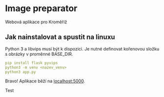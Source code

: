 # Image preparator
Webová aplikace pro Kroměříž

## Jak nainstalovat a spustit na linuxu
Python 3 a libvips musí být k dispozici.
Je nutné definovat kořenovou složku s obrázky v proměnné BASE_DIR.

```yaml
pip install flask pyvips
python3 -m venv <nazev_venv>
python3 app.py
```
Bravo! Aplikace běží na [localhost:5000](http://localhost:5000).

Test
